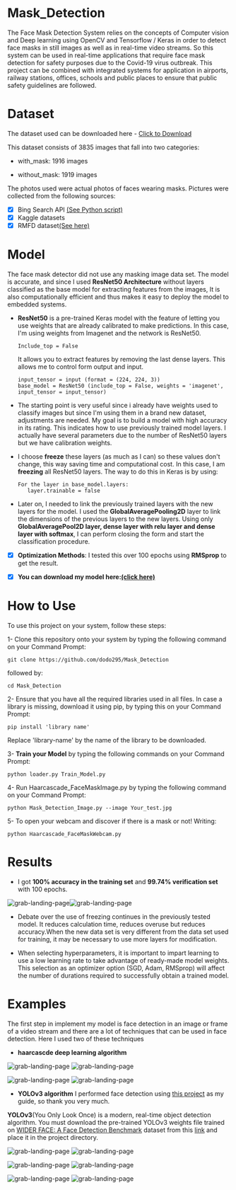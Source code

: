 # Mask_Detection
The Face Mask Detection System relies on the concepts of Computer vision and Deep learning using 
OpenCV and Tensorflow / Keras in order to detect face masks in still images as well as in real-time
video streams. So this system can be used in real-time applications that require face mask detection 
for safety purposes due to the Covid-19 virus outbreak. This project can be combined with integrated
systems for application in airports, railway stations, offices, schools and public places to ensure
that public safety guidelines are followed.

# Dataset
The dataset used can be downloaded here - [Click to Download ](https://drive.google.com/file/d/1NxxBwcPipK28TwKlpVKZSRXkvO-Twi_V/view?usp=sharing)

This dataset consists of 3835 images that fall into two categories:

  - with_mask: 1916 images
   
  - without_mask: 1919 images

The photos used were actual photos of faces wearing masks. Pictures were collected from the following sources:

  - [x] Bing Search API [(See Python script)](https://github.com/chandrikadeb7/Face-Mask-Detection/blob/master/search.py)
  - [x] Kaggle datasets
  - [x] RMFD dataset[(See here)](https://github.com/X-zhangyang/Real-World-Masked-Face-Dataset)

# Model 
The face mask detector did not use any masking image data set. The model is accurate, and since I used
**ResNet50 Architecture** without layers classified as the base model for extracting features from the images,
It is also computationally efficient and thus makes it easy to deploy the model to embedded systems.

- **ResNet50** is a pre-trained Keras model with the feature of letting you use weights that are already
    calibrated to make predictions. In this case, I'm using weights from Imagenet and the network is ResNet50.
      
      Include_top = False 
      
    It allows you to extract features by removing the last dense layers. This allows me to control form output and input.
   
      input_tensor = input (format = (224, 224, 3))
      base_model = ResNet50 (include_top = False, weights = 'imagenet', input_tensor = input_tensor) 
      
- The starting point is very useful since i already have weights used to classify images but since
  I'm using them in a brand new dataset, adjustments are needed. My goal is to build a model with high accuracy
  in its rating. This indicates how to use previously trained model layers. I actually have several parameters
  due to the number of ResNet50 layers but we have calibration weights.

- I choose **freeze** these layers (as much as I can) so these values don't change, this way saving time and computational cost.
  In this case, I am **freezing** all ResNet50 layers. The way to do this in Keras is by using:
  
      For the layer in base_model.layers:
         layer.trainable = false   
         
- Later on, I needed to link the previously trained layers with the new layers for the model.
  I used the **GlobalAveragePooling2D** layer to link the dimensions of the previous layers to the new layers.
  Using only **GlobalAveragePool2D layer, dense layer with relu layer and dense layer with softmax**,
  I can perform closing the form and start the classification procedure.
  
- [x] **Optimization Methods**: I tested this over 100 epochs using **RMSprop** to get the result.

- [x] **You can download my model here:[(click here)](https://drive.google.com/file/d/1VdBF9ZC6WGJ6dfSiH3rOEMzDFhaMf4pb/view?usp=sharing)**


# How to Use
To use this project on your system, follow these steps:

1- Clone this repository onto your system by typing the following command on your Command Prompt:

    git clone https://github.com/dodo295/Mask_Detection

followed by:

    cd Mask_Detection
    
 2- Ensure that you have all the required libraries used in all files.
   In case a library is missing, download it using pip, by typing this on your Command Prompt:
      
    pip install 'library name'

Replace 'library-name' by the name of the library to be downloaded.
    
3- **Train your Model** by typing the following commands on your Command Prompt:
      
    python loader.py Train_Model.py
    
4- Run Haarcascade_FaceMaskImage.py by typing the following command on your Command Prompt:
    
    python Mask_Detection_Image.py --image Your_test.jpg
    
5- To open your webcam and discover if there is a mask or not! Writing:

    python Haarcascade_FaceMaskWebcam.py 
   
# Results
- I got **100% accuracy in the training set** and **99.74% verification set** with 100 epochs.

![grab-landing-page](https://github.com/dodo295/Mask_Detection/blob/main/Accuracy%20plot.png)![grab-landing-page](https://github.com/dodo295/Mask_Detection/blob/main/Loss%20plot.png)


- Debate over the use of freezing continues in the previously tested model.
It reduces calculation time, reduces overuse but reduces accuracy.When the new data set is very
different from the data set used for training, it may be necessary to use more layers for modification.


- When selecting hyperparameters, it is important to impart learning to use a low learning rate to take
advantage of ready-made model weights. This selection as an optimizer option (SGD, Adam, RMSprop)
will affect the number of durations required to successfully obtain a trained model.

# Examples
The first step in implement my model is face detection in an image or frame of a video stream
and there are a lot of techniques that can be used in face detection. Here I used two of these techniques
- **haarcascde deep learning algorithm**

![grab-landing-page](https://github.com/dodo295/Mask_Detection/blob/main/haarcascade_Outputs/Output1.png)
![grab-landing-page](https://github.com/dodo295/Mask_Detection/blob/main/haarcascade_Outputs/Output2.png)

![grab-landing-page](https://github.com/dodo295/Mask_Detection/blob/main/haarcascade_Outputs/Output3.png)
![grab-landing-page](https://github.com/dodo295/Mask_Detection/blob/main/haarcascade_Outputs/Output4.png)
- **YOLOv3 algorithm**
I performed face detection using [this project](https://github.com/sthanhng/yoloface) as my guide, so thank you very much.

**YOLOv3**(You Only Look Once) is a modern, real-time object detection algorithm.
You must download the pre-trained YOLOv3 weights file trained on [WIDER FACE: A Face Detection Benchmark](http://shuoyang1213.me/WIDERFACE/)
dataset from this [link](https://drive.google.com/file/d/1xYasjU52whXMLT5MtF7RCPQkV66993oR/view) and place it in the project directory.

![grab-landing-page](https://github.com/dodo295/Mask_Detection/blob/main/samples/2.jpg)
![grab-landing-page](https://github.com/dodo295/Mask_Detection/blob/main/samples/3.jpg)

![grab-landing-page](https://github.com/dodo295/Mask_Detection/blob/main/samples/8.jpg)
![grab-landing-page](https://github.com/dodo295/Mask_Detection/blob/main/samples/5.jpg)

![grab-landing-page](https://github.com/dodo295/Mask_Detection/blob/main/samples/4.jpg)
![grab-landing-page](https://github.com/dodo295/Mask_Detection/blob/main/samples/9.jpg)
